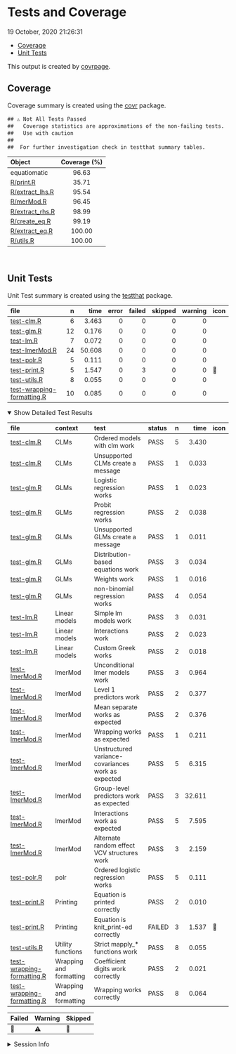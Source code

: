 Tests and Coverage
================
19 October, 2020 21:26:31

  - [Coverage](#coverage)
  - [Unit Tests](#unit-tests)

This output is created by
[covrpage](https://github.com/metrumresearchgroup/covrpage).

## Coverage

Coverage summary is created using the
[covr](https://github.com/r-lib/covr) package.

    ## ⚠️ Not All Tests Passed
    ##   Coverage statistics are approximations of the non-failing tests.
    ##   Use with caution
    ## 
    ##  For further investigation check in testthat summary tables.

| Object                                 | Coverage (%) |
| :------------------------------------- | :----------: |
| equatiomatic                           |    96.63     |
| [R/print.R](../R/print.R)              |    35.71     |
| [R/extract\_lhs.R](../R/extract_lhs.R) |    95.54     |
| [R/merMod.R](../R/merMod.R)            |    96.45     |
| [R/extract\_rhs.R](../R/extract_rhs.R) |    98.99     |
| [R/create\_eq.R](../R/create_eq.R)     |    99.19     |
| [R/extract\_eq.R](../R/extract_eq.R)   |    100.00    |
| [R/utils.R](../R/utils.R)              |    100.00    |

<br>

## Unit Tests

Unit Test summary is created using the
[testthat](https://github.com/r-lib/testthat) package.

| file                                                              |  n |   time | error | failed | skipped | warning | icon |
| :---------------------------------------------------------------- | -: | -----: | ----: | -----: | ------: | ------: | :--- |
| [test-clm.R](testthat/test-clm.R)                                 |  6 |  3.463 |     0 |      0 |       0 |       0 |      |
| [test-glm.R](testthat/test-glm.R)                                 | 12 |  0.176 |     0 |      0 |       0 |       0 |      |
| [test-lm.R](testthat/test-lm.R)                                   |  7 |  0.072 |     0 |      0 |       0 |       0 |      |
| [test-lmerMod.R](testthat/test-lmerMod.R)                         | 24 | 50.608 |     0 |      0 |       0 |       0 |      |
| [test-polr.R](testthat/test-polr.R)                               |  5 |  0.111 |     0 |      0 |       0 |       0 |      |
| [test-print.R](testthat/test-print.R)                             |  5 |  1.547 |     0 |      3 |       0 |       0 | 🛑    |
| [test-utils.R](testthat/test-utils.R)                             |  8 |  0.055 |     0 |      0 |       0 |       0 |      |
| [test-wrapping-formatting.R](testthat/test-wrapping-formatting.R) | 10 |  0.085 |     0 |      0 |       0 |       0 |      |

<details open>

<summary> Show Detailed Test Results </summary>

| file                                                                      | context                 | test                                               | status | n |   time | icon |
| :------------------------------------------------------------------------ | :---------------------- | :------------------------------------------------- | :----- | -: | -----: | :--- |
| [test-clm.R](testthat/test-clm.R#L46_L47)                                 | CLMs                    | Ordered models with clm work                       | PASS   | 5 |  3.430 |      |
| [test-clm.R](testthat/test-clm.R#L79)                                     | CLMs                    | Unsupported CLMs create a message                  | PASS   | 1 |  0.033 |      |
| [test-glm.R](testthat/test-glm.R#L16_L17)                                 | GLMs                    | Logistic regression works                          | PASS   | 1 |  0.023 |      |
| [test-glm.R](testthat/test-glm.R#L33_L34)                                 | GLMs                    | Probit regression works                            | PASS   | 2 |  0.038 |      |
| [test-glm.R](testthat/test-glm.R#L49)                                     | GLMs                    | Unsupported GLMs create a message                  | PASS   | 1 |  0.011 |      |
| [test-glm.R](testthat/test-glm.R#L80_L81)                                 | GLMs                    | Distribution-based equations work                  | PASS   | 3 |  0.034 |      |
| [test-glm.R](testthat/test-glm.R#L108)                                    | GLMs                    | Weights work                                       | PASS   | 1 |  0.016 |      |
| [test-glm.R](testthat/test-glm.R#L123_L124)                               | GLMs                    | non-binomial regression works                      | PASS   | 4 |  0.054 |      |
| [test-lm.R](testthat/test-lm.R#L11_L12)                                   | Linear models           | Simple lm models work                              | PASS   | 3 |  0.031 |      |
| [test-lm.R](testthat/test-lm.R#L32_L33)                                   | Linear models           | Interactions work                                  | PASS   | 2 |  0.023 |      |
| [test-lm.R](testthat/test-lm.R#L48_L49)                                   | Linear models           | Custom Greek works                                 | PASS   | 2 |  0.018 |      |
| [test-lmerMod.R](testthat/test-lmerMod.R#L8_L9)                           | lmerMod                 | Unconditional lmer models work                     | PASS   | 3 |  0.964 |      |
| [test-lmerMod.R](testthat/test-lmerMod.R#L33_L34)                         | lmerMod                 | Level 1 predictors work                            | PASS   | 2 |  0.377 |      |
| [test-lmerMod.R](testthat/test-lmerMod.R#L45_L46)                         | lmerMod                 | Mean separate works as expected                    | PASS   | 2 |  0.376 |      |
| [test-lmerMod.R](testthat/test-lmerMod.R#L57_L58)                         | lmerMod                 | Wrapping works as expected                         | PASS   | 1 |  0.211 |      |
| [test-lmerMod.R](testthat/test-lmerMod.R#L67_L68)                         | lmerMod                 | Unstructured variance-covariances work as expected | PASS   | 5 |  6.315 |      |
| [test-lmerMod.R](testthat/test-lmerMod.R#L114_L115)                       | lmerMod                 | Group-level predictors work as expected            | PASS   | 3 | 32.611 |      |
| [test-lmerMod.R](testthat/test-lmerMod.R#L153_L154)                       | lmerMod                 | Interactions work as expected                      | PASS   | 5 |  7.595 |      |
| [test-lmerMod.R](testthat/test-lmerMod.R#L200_L201)                       | lmerMod                 | Alternate random effect VCV structures work        | PASS   | 3 |  2.159 |      |
| [test-polr.R](testthat/test-polr.R#L44_L45)                               | polr                    | Ordered logistic regression works                  | PASS   | 5 |  0.111 |      |
| [test-print.R](testthat/test-print.R#L11_L12)                             | Printing                | Equation is printed correctly                      | PASS   | 2 |  0.010 |      |
| [test-print.R](testthat/test-print.R#L24_L26)                             | Printing                | Equation is knit\_print-ed correctly               | FAILED | 3 |  1.537 | 🛑    |
| [test-utils.R](testthat/test-utils.R#L9_L11)                              | Utility functions       | Strict mapply\_\* functions work                   | PASS   | 8 |  0.055 |      |
| [test-wrapping-formatting.R](testthat/test-wrapping-formatting.R#L8_L9)   | Wrapping and formatting | Coefficient digits work correctly                  | PASS   | 2 |  0.021 |      |
| [test-wrapping-formatting.R](testthat/test-wrapping-formatting.R#L26_L27) | Wrapping and formatting | Wrapping works correctly                           | PASS   | 8 |  0.064 |      |

| Failed | Warning | Skipped |
| :----- | :------ | :------ |
| 🛑      | ⚠️      | 🔶       |

</details>

<details>

<summary> Session Info </summary>

| Field    | Value                             |                                                                                                                                                                                                                                                                         |
| :------- | :-------------------------------- | :---------------------------------------------------------------------------------------------------------------------------------------------------------------------------------------------------------------------------------------------------------------------- |
| Version  | R version 4.0.3 (2020-10-10)      |                                                                                                                                                                                                                                                                         |
| Platform | x86\_64-apple-darwin17.0 (64-bit) | <a href="https://github.com/datalorax/equatiomatic/commit/04333ace957e41ee07395b7454365f69839421fb/checks" target="_blank"><span title="Built on Github Actions">![](https://github.com/metrumresearchgroup/covrpage/blob/actions/inst/logo/gh.png?raw=true)</span></a> |
| Running  | macOS Catalina 10.15.7            |                                                                                                                                                                                                                                                                         |
| Language | en\_US                            |                                                                                                                                                                                                                                                                         |
| Timezone | UTC                               |                                                                                                                                                                                                                                                                         |

| Package  | Version |
| :------- | :------ |
| testthat | 2.3.2   |
| covr     | 3.5.1   |
| covrpage | 0.0.71  |

</details>

<!--- Final Status : error/failed --->
